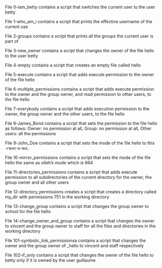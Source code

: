 File 0-iam_betty contains a script that switches the current user to the user betty

File 1-who_am_i contains a script that prints the effective username of the current use

File 2-groups contains a script that prints all the groups the current user is part of

File 3-new_owner contains a script that changes the owner of the file hello to the user betty

File 4-empty contains a script that creates an empty file called hello

File 5-execute contains a script that adds execute permission to the owner of the file hello

File 6-multiple_permissions contains a script that adds execute permission to the owner and the group owner, and read permission to other users, to the file hello

File 7-everybody contains a script that adds execution permission to the owner, the group owner and the other users, to the file hello

File 8-James_Bond contains a script that sets the permission to the file hello as follows: Owner: no permission at all, Group: no permission at all, Other users: all the permissions

File 9-John_Doe contains a script that sets the mode of the file hello to this -rwxr-x-wx.

File 10-mirror_permissions contains a script that sets the mode of the file hello the same as olleh’s mode which is 664

File 11-directories_permissions contains a script that adds execute permission to all subdirectories of the current directory for the owner, the group owner and all other users

File 12-directory_permissions creates a script that creates a directory called my_dir with permissions 751 in the working directory

File 13-change_group contains a script that changes the group owner to school for the file hello

File 14-change_owner_and_group contains a script that changes the owner to vincent and the group owner to staff for all the files and directories in the working directory

File 101-symbolic_link_permissionsa contains a script that changes the owner and the group owner of _hello to vincent and staff respectively

File 102-if_only contains a script that changes the owner of the file hello to betty only if it is owned by the user guillaume

